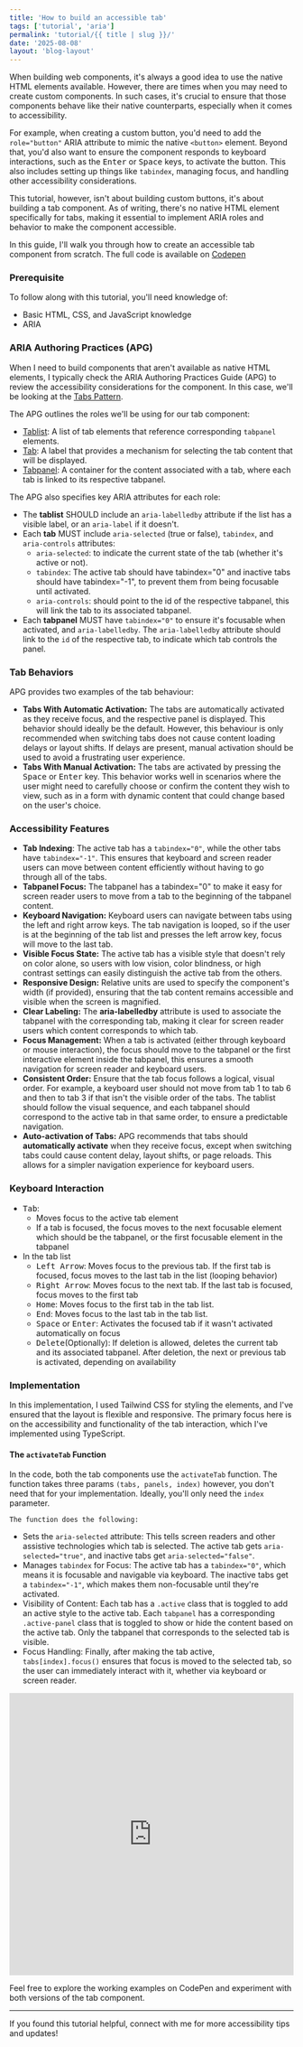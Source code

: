 ```yaml
---
title: 'How to build an accessible tab'
tags: ['tutorial', 'aria']
permalink: 'tutorial/{{ title | slug }}/'
date: '2025-08-08'
layout: 'blog-layout'
---
```


<div class="blog">

  <p>When building web components, it's always a good idea to use the native HTML elements available. However, there are
    times when you may need to create custom components. In such cases, it's crucial to ensure that those components
    behave like their native counterparts, especially when it comes to accessibility.</p>

  <p>For example, when creating a custom button, you'd need to add the <code>role="button"</code> ARIA attribute to
    mimic the native <code>&lt;button&gt;</code> element. Beyond that, you'd also want to ensure the component responds
    to keyboard interactions, such as the <kbd>Enter</kbd> or <kbd>Space</kbd> keys, to activate the button. This also
    includes setting up things like <code>tabindex</code>, managing focus, and handling other accessibility
    considerations.
  </p>

  <p>This tutorial, however, isn't about building custom buttons, it's about building a tab component. As of writing,
    there's no native HTML element specifically for tabs, making it essential to implement ARIA roles and behavior to
    make the component accessible.</p>

  <p>In this guide, I'll walk you through how to create an accessible tab component from scratch. The full
    code is available on <a href="https://codepen.io/leezee/pen/jEbwyWv" target="_blank"
      rel="noopener noreferrer">Codepen</a>
  </p>

  ### Prerequisite
  <p>To follow along with this tutorial, you'll need knowledge of:</p>
  <ul>
    <li>Basic HTML, CSS, and JavaScript knowledge</li>
    <li>ARIA</li>
  </ul>

  ### ARIA Authoring Practices (APG)

  <p>When I need to build components that aren't available as native HTML elements, I typically check the ARIA Authoring
    Practices Guide (APG) to review the accessibility considerations for the component. In this case, we'll be looking
    at the <a href="https://www.w3.org/WAI/ARIA/apg/patterns/tabs/" target="_blank" rel="noopener noreferrer">Tabs
      Pattern</a>.</p>

  <p>The APG outlines the roles we'll be using for our tab component:</p>
  <ul>
    <li><a href="https://w3c.github.io/aria/#tablist" target="_blank" rel="noopener noreferrer">Tablist</a>: A list of
      tab elements that reference corresponding <code>tabpanel</code> elements.</li>
    <li><a href="https://w3c.github.io/aria/#tab" target="_blank" rel="noopener noreferrer">Tab</a>: A label that
      provides a mechanism for selecting the tab content that will be displayed.</li>
    <li><a href="https://w3c.github.io/aria/#tabpanel" target="_blank" rel="noopener noreferrer">Tabpanel</a>: A
      container for the content associated with a tab, where each tab is linked to its respective tabpanel.</li>
  </ul>

  <p>The APG also specifies key ARIA attributes for each role:</p>
  <ul>
    <li>The <strong>tablist</strong> SHOULD include an <code>aria-labelledby</code> attribute if the list has a visible
      label, or an <code>aria-label</code> if it doesn't.</li>
    <li>Each <strong>tab</strong> MUST include <code>aria-selected</code> (true or false), <code>tabindex</code>, and
      <code>aria-controls</code> attributes:
      <ul>
        <li><code>aria-selected</code>: to indicate the current state of the tab (whether it's active or not).</li>
        <li><code>tabindex</code>: The active tab should have tabindex="0" and inactive tabs should have tabindex="-1",
          to prevent them from being focusable until activated.</li>
        <li><code>aria-controls</code>: should point to the id of the respective tabpanel, this will link the tab to its
          associated tabpanel.</li>
      </ul>
    </li>
    <li>Each <strong>tabpanel</strong> MUST have <code>tabindex="0"</code> to ensure it's focusable when activated, and
      <code>aria-labelledby</code>. The <code>aria-labelledby</code> attribute should link to the <code>id</code> of the
      respective tab, to indicate which tab controls the panel.
    </li>
  </ul>

  ### Tab Behaviors
  <p>APG provides two examples of the tab behaviour:</p>
  <ul>
    <li><strong>Tabs With Automatic Activation:</strong> The tabs are automatically activated as they receive focus, and
      the respective panel is displayed. This behavior should ideally be the default. However, this behaviour is only
      recommended when switching tabs does not cause content loading delays or layout shifts. If delays are present,
      manual activation should be used to avoid a frustrating user experience.
    </li>
    <li><strong>Tabs With Manual Activation:</strong> The tabs are activated by pressing the <kbd>Space</kbd> or
      <kbd>Enter</kbd> key. This behavior works well in scenarios where the user might need to carefully choose or
      confirm the content they wish to view, such as in a form with dynamic content that could change based on the
      user's choice.
    </li>
  </ul>

  ### Accessibility Features
  <ul>
    <li><strong>Tab Indexing</strong>: The active tab has a <code>tabindex="0"</code>, while the other tabs have
      <code>tabindex="-1"</code>. This ensures that keyboard and screen reader users can move between content
      efficiently without having to go through all of the tabs.
    </li>
    <li><strong>Tabpanel Focus:</strong> The tabpanel has a tabindex="0" to make it easy for screen reader users to move
      from a tab to the beginning of the tabpanel content.</li>
    <li><strong>Keyboard Navigation:</strong> Keyboard users can navigate between tabs using the left and right arrow
      keys. The tab navigation is looped, so if the user is at the beginning of the tab list and presses the left arrow
      key, focus will move to the last tab.
    </li>
    <li><strong>Visible Focus State:</strong> The active tab has a visible style that doesn't rely on color alone, so
      users with low vision, color blindness, or high contrast settings can easily distinguish the active tab from the
      others.</li>
    <li><strong>Responsive Design:</strong> Relative units are used to specify the component's width (if provided),
      ensuring that the tab content remains accessible and visible when the screen is magnified.</li>
    <li><strong>Clear Labeling:</strong> The <strong>aria-labelledby</strong> attribute is used to associate the
      tabpanel with the corresponding tab, making it clear for screen reader users which content corresponds to which
      tab.</li>
    <li><strong>Focus Management:</strong> When a tab is activated (either through keyboard or mouse interaction), the
      focus should move to the tabpanel or the first interactive element inside the tabpanel, this ensures a smooth
      navigation for screen reader and keyboard users.</li>
    <li><strong>Consistent Order:</strong> Ensure that the tab focus follows a logical, visual order. For example, a
      keyboard user should not move from tab 1 to tab 6 and then to tab 3 if that isn't the visible order of the tabs.
      The tablist should follow the visual sequence, and each tabpanel should correspond to the active tab in that same
      order, to ensure a predictable navigation.
    </li>
    <li><strong>Auto-activation of Tabs:</strong> APG recommends that tabs should <strong>automatically
        activate</strong> when they receive focus, except when switching tabs could cause content delay, layout shifts,
      or page reloads. This allows for a simpler navigation experience for keyboard users.</li>
  </ul>

  ### Keyboard Interaction
  <ul>
    <li><kbd>Tab</kbd>:
      <ul>
        <li>Moves focus to the active tab element</li>
        <li>If a tab is focused, the focus moves to the next focusable element which should be the tabpanel, or the
          first focusable element in the tabpanel</li>
      </ul>
    </li>
    <li>In the tab list
      <ul>
        <li><kbd>Left Arrow</kbd>: Moves focus to the previous tab. If the first tab is focused, focus moves to the last
          tab in the list (looping behavior)</li>
        <li><kbd>Right Arrow</kbd>: Moves focus to the next tab. If the last tab is focused, focus moves to the first
          tab</li>
        <li><kbd>Home</kbd>: Moves focus to the first tab in the tab list.</li>
        <li><kbd>End</kbd>: Moves focus to the last tab in the tab list.</li>
        <li><kbd>Space</kbd> or <kbd>Enter</kbd>: Activates the focused tab if it wasn't activated automatically on
          focus</li>
        <li><kbd>Delete</kbd>(Optionally): If deletion is allowed, deletes the current tab and its associated tabpanel.
          After deletion, the next or previous tab is activated, depending on availability</li>
      </ul>
    </li>
  </ul>

  ### Implementation
  <p>In this implementation, I used Tailwind CSS for styling the elements, and I've ensured that the layout is flexible
    and responsive. The primary focus here is on the accessibility and functionality of the tab interaction, which I've
    implemented using TypeScript.</p>

  <h4>The <code>activateTab</code> Function</h4>
  <p>In the code, both the tab components use the <code>activateTab</code> function. The function takes three params
    <code>(tabs, panels, index)</code> however, you don't need that for your implementation. Ideally, you'll only need
    the <code>index</code> parameter.

    The function does the following:
  </p>
  <ul>
    <li>Sets the <code>aria-selected</code> attribute: This tells screen readers and other assistive technologies which
      tab is selected. The active tab gets <code>aria-selected="true"</code>, and inactive tabs get
      <code>aria-selected="false"</code>.
    </li>
    <li>Manages <code>tabindex</code> for Focus: The active tab has a <code>tabindex="0"</code>, which means it is
      focusable and navigable via keyboard. The inactive tabs get a <code>tabindex="-1"</code>, which makes them
      non-focusable until they're activated.</li>
    <li>Visibility of Content: Each tab has a <code>.active</code> class that is toggled to add an active style to the
      active tab. Each <code>tabpanel</code> has a corresponding <code>.active-panel</code> class that is toggled to
      show or hide the content based on the active tab. Only the tabpanel that corresponds to the selected tab is
      visible.</li>
    <li>Focus Handling: Finally, after making the tab active, <code>tabs[index].focus()</code> ensures that focus is
      moved to the selected tab, so the user can immediately interact with it, whether via keyboard or screen reader.
    </li>
  </ul>
  </p>

  <iframe height="500" style="width: 100%;" scrolling="no" title="Accessible Tab Panel"
    src="https://codepen.io/leezee/embed/jEbwyWv?default-tab=js%2Cresult&editable=true" frameborder="no" loading="lazy"
    allowtransparency="true" allowfullscreen="true">
    See the Pen <a href="https://codepen.io/leezee/pen/jEbwyWv"> Accessible Tab Panel</a> by Elizabeth (<a
      href="https://codepen.io/leezee">@leezee</a>) on <a href="https://codepen.io">CodePen</a>.
  </iframe>

  <p>Feel free to explore the working examples on CodePen and experiment with both versions of the tab component.</p>

  <hr>
  <p>If you found this tutorial helpful, connect with me for more accessibility tips and updates!</p>
</div>